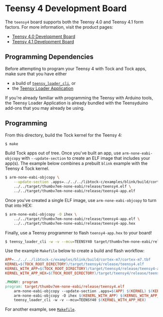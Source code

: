 Teensy 4 Development Board
==========================

The `teensy4` board supports both the Teensy 4.0 and Teensy 4.1 form factors.
For more information, visit the product pages:

- [Teensy 4.0 Development Board](https://www.pjrc.com/store/teensy40.html)
- [Teensy 4.1 Development Board](https://www.pjrc.com/store/teensy41.html)

Programming Dependencies
------------------------

Before attempting to program your Teensy 4 with Tock and Tock apps, make sure
that you have either

- a build of [`teensy_loader_cli`](https://github.com/PaulStoffregen/teensy_loader_cli), or
- the [Teensy Loader Application](https://www.pjrc.com/teensy/loader.html)

If you're already familiar with programming the Teensy with Arduino tools,
the Teensy Loader Application is already bundled with the Teensyduino add-ons
that you may already be using.

Programming
-----------

From this directory, build the Tock kernel for the Teensy 4:

```bash
$ make
```

Build Tock apps out of tree. Once you've built an app, use
`arm-none-eabi-objcopy` with `--update-section` to create an ELF image that
includes your app(s). The example below combines a prebuilt `blink` example
with the Teensy 4 Tock kernel.

```bash
$ arm-none-eabi-objcopy \
    --update-section .apps=../../../libtock-c/examples/blink/build/cortex-m7/cortex-m7.tbf \
    ../../target/thumbv7em-none-eabi/release/teensy4.elf \
    ../../target/thumbv7em-none-eabi/release/teensy4-app.elf
```

Once you've created a single ELF image, use `arm-none-eabi-objcopy` to turn
that into HEX:

```bash
$ arm-none-eabi-objcopy -O ihex \
    ../../target/thumbv7em-none-eabi/release/teensy4-app.elf \
    ../../target/thumbv7em-none-eabi/release/teensy4-app.hex
```

Finally, use a Teensy programmer to flash `teensy4-app.hex` to your board!

```bash
$ teensy_loader_cli -w -v --mcu=TEENSY40 target/thumbv7em-none-eabi/release/teensy4-app.hex
```

Use the example `Makefile` below to create a build and flash workflow:

```Makefile
APP=../../../libtock-c/examples/blink/build/cortex-m7/cortex-m7.tbf
KERNEL=$(TOCK_ROOT_DIRECTORY)/target/teensy4/release/teensy4.elf
KERNEL_WITH_APP=$(TOCK_ROOT_DIRECTORY)/target/teensy4/release/teensy4-app.elf
KERNEL_WITH_APP_HEX=$(TOCK_ROOT_DIRECTORY)/target/teensy4/release/teensy4-app.hex

.PHONY: program
program: target/thumbv7em-none-eabi/release/teensy4.elf
	arm-none-eabi-objcopy --update-section .apps=$(APP) $(KERNEL) $(KERNEL_WITH_APP)
	arm-none-eabi-objcopy -O ihex $(KENERL_WITH_APP) $(KERNEL_WITH_APP_HEX)
    teensy_loader_cli -w -v --mcu=TEENSY40 $(KERNEL_WITH_APP_HEX)
```

For another example, see [`Makefile`](./Makefile).
